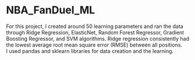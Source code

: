 # NBA_FanDuel_ML


For this project, I created around 50 learning parameters and ran the data through Ridge Regression, ElasticNet, Random Forest Regressor, Gradient Boosting Regressor, and SVM algorithms.  Ridge regression consistently had the lowest average root mean square error (RMSE) between all positions.  
I used pandas and sklearn libraries for data creation and the learning.  
